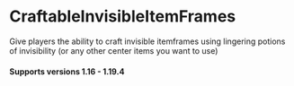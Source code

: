 # CraftableInvisibleItemFrames

Give players the ability to craft invisible itemframes using lingering potions of invisibility (or any other center items you want to use)

#### Supports versions 1.16 - 1.19.4